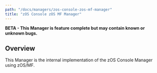 ```yaml
---
path: "/docs/managers/zos-console-zos-mf-manager"
title: "zOS Console zOS MF Manager"
---
```


**BETA - This Manager is feature complete but may contain known or unknown bugs.**

## Overview
This Manager is the internal implementation of the zOS Console Manager using zOS/MF.


</details>

</details>

</details>